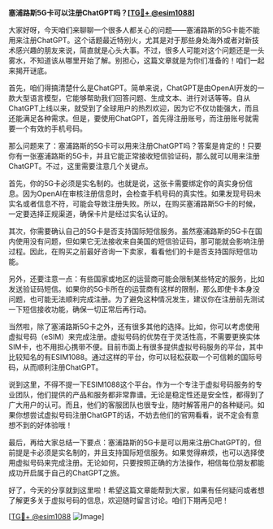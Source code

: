 **塞浦路斯5G卡可以注册ChatGPT吗？[[TG💪+ @esim1088](https://t.me/s/esim1088)]**

大家好呀，今天咱们来聊聊一个很多人都关心的问题——塞浦路斯的5G卡能不能用来注册ChatGPT。这个话题最近特别火，尤其是对于那些身处海外或者对新技术感兴趣的朋友来说，简直就是心头大事。不过，很多人可能对这个问题还是一头雾水，不知道该从哪里开始了解。别担心，这篇文章就是为你们准备的！咱们一起来揭开谜底。

首先，咱们得搞清楚什么是ChatGPT。简单来说，ChatGPT是由OpenAI开发的一款大型语言模型，它能够帮助我们回答问题、生成文本、进行对话等等。自从ChatGPT上线以来，就受到了全球用户的热烈欢迎，因为它不仅功能强大，而且还能满足各种需求。但是，要使用ChatGPT，首先得注册账号，而注册账号就需要一个有效的手机号码。

那么问题来了：塞浦路斯的5G卡可以用来注册ChatGPT吗？答案是肯定的！只要你有一张塞浦路斯的5G卡，并且它能正常接收短信验证码，那么就可以用来注册ChatGPT。不过，这里需要注意几个关键点。

首先，你的5G卡必须是实名制的。也就是说，这张卡需要绑定你的真实身份信息。因为OpenAI在审核注册信息时，会检查手机号码的真实性。如果发现号码未实名或者信息不符，可能会导致注册失败。所以，在购买塞浦路斯5G卡的时候，一定要选择正规渠道，确保卡片是经过实名认证的。

其次，你需要确认自己的5G卡是否支持国际短信服务。虽然塞浦路斯的5G卡在国内使用没有问题，但如果它无法接收来自美国的短信验证码，那可能就会影响注册过程。因此，在购买之前最好咨询一下卖家，看看他们的卡是否支持国际短信功能。

另外，还要注意一点：有些国家或地区的运营商可能会限制某些特定的服务，比如发送验证码短信。如果你的5G卡所在的运营商有这样的限制，那么即使卡本身没问题，也可能无法顺利完成注册。为了避免这种情况发生，建议你在注册前先测试一下短信接收功能，确保一切正常后再行动。

当然啦，除了塞浦路斯5G卡之外，还有很多其他的选择。比如，你可以考虑使用虚拟号码（eSIM）来完成注册。虚拟号码的优势在于灵活性高，不需要更换实体SIM卡，也不用担心携带不便。目前市面上有很多提供虚拟号码服务的平台，其中比较知名的有ESIM1088。通过这样的平台，你可以轻松获取一个可信赖的国际号码，从而顺利注册ChatGPT。

说到这里，不得不提一下ESIM1088这个平台。作为一个专注于虚拟号码服务的专业团队，他们提供的产品和服务都非常靠谱。无论是稳定性还是安全性，都得到了广大用户的认可。而且，他们的客服团队也很专业，随时解答用户的各种疑问。如果你想尝试虚拟号码注册ChatGPT的话，不妨去他们的官网看看，说不定会有意想不到的好体验哦！

最后，再给大家总结一下要点：塞浦路斯的5G卡是可以用来注册ChatGPT的，但前提是卡必须是实名制的，并且支持国际短信服务。如果觉得麻烦，也可以选择使用虚拟号码来完成注册。无论如何，只要按照正确的方法操作，相信每位朋友都能成功开启属于自己的ChatGPT之旅。

好了，今天的分享就到这里啦！希望这篇文章能帮到大家，如果有任何疑问或者想了解更多关于虚拟号码的信息，欢迎随时留言讨论。咱们下期再见吧！

[[TG💪+ @esim1088](https://t.me/s/esim1088) ![Image](https://i.postimg.cc/4NQfJmqS/Snipaste-2025-05-13-00-14-12.png)]